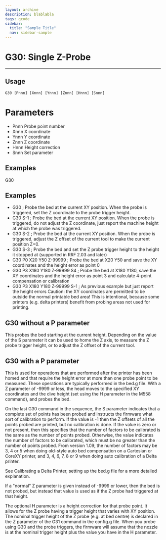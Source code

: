 ```yaml
---
layout: archive
description: blablabla
tags: gcode
sidebar:
  title: "Sample Title"
  nav: sidebar-sample
---
```

# G30: Single Z-Probe #
***

## Usage ##

```
G30 [Pnnn] [Xnnn] [Ynnn] [Znnn] [Hnnn] [Snnn]
```

# Parameters #

+ Pnnn Probe point number
+ Xnnn X coordinate
+ Ynnn Y coordinate
+ Znnn Z coordinate
+ Hnnn Height correction
+ Snnn Set parameter

## Examples ##

G30

## Examples ##

+ G30 ; Probe the bed at the current XY position. When the probe is triggered, set the Z coordinate to the probe trigger height.
+ G30 S-1 ; Probe the bed at the current XY position. When the probe is triggered, do not adjust the Z coordinate, just report the machine height at which the probe was triggered.
+ G30 S-2 ; Probe the bed at the current XY position. When the probe is triggered, adjust the Z offset of the current tool to make the current position Z=0.
+ G30 S-3 ; Probe the bed and set the Z probe trigger height to the height it stopped at (supported in RRF 2.03 and later)
+ G30 P0 X20 Y50 Z-99999 ; Probe the bed at X20 Y50 and save the XY coordinates and the height error as point 0
+ G30 P3 X180 Y180 Z-99999 S4 ; Probe the bed at X180 Y180, save the XY coordinates and the height error as point 3 and calculate 4-point compensation or calibration
+ G30 P3 X180 Y180 Z-99999 S-1 ; As previous example but just report the height errors
Caution: the XY coordinates are permitted to be outside the normal printable bed area! This is intentional, because some printers (e.g. delta printers) benefit from probing areas not used for printing.

## G30 without a P parameter ##

This probes the bed starting at the current height. Depending on the value of the S parameter it can be used to home the Z axis, to measure the Z probe trigger height, or to adjust the Z offset of the current tool.

## G30 with a P parameter ##

This is used for operations that are performed after the printer has been homed and that require the height error at more than one probe point to be measured. These operations are typically performed in the bed.g file. With a Z parameter of -9999 or less, the head moves to the specified XY coordinates and the dive height (set using the H parameter in the M558 command), and probes the bed.

On the last G30 command in the sequence, the S parameter indicates that a complete set of points has been probed and instructs the firmware what sort of calibration to perform. If the value is -1 then the Z offsets of all the points probed are printed, but no calibration is done. If the value is zero or not present, then this specifies that the number of factors to be calibrated is the same as the number of points probed. Otherwise, the value indicates the number of factors to be calibrated, which must be no greater than the number of points probed. From version 1.09, the number of factors may be 3, 4 or 5 when doing old-style auto bed compensation on a Cartesian or CoreXY printer, and 3, 4, 6, 7, 8 or 9 when doing auto calibration of a Delta printer.

See Calibrating a Delta Printer, setting up the bed.g file for a more detailed explanation.

If a "normal" Z parameter is given instead of -9999 or lower, then the bed is not probed, but instead that value is used as if the Z probe had triggered at that height.

The optional H parameter is a height correction for that probe point. It allows for the Z probe having a trigger height that varies with XY position. The nominal trigger height of the Z probe (e.g. at bed centre) is declared in the Z parameter of the G31 command in the config.g file. When you probe using G30 and the probe triggers, the firmware will assume that the nozzle is at the nominal trigger height plus the value you have in the H parameter.

